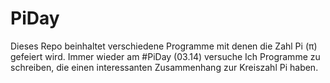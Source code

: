 # PiDay
Dieses Repo beinhaltet verschiedene Programme mit denen die Zahl Pi (π) gefeiert wird. Immer wieder am #PiDay (03.14) versuche Ich Programme zu schreiben, die einen interessanten Zusammenhang zur Kreiszahl Pi haben.
